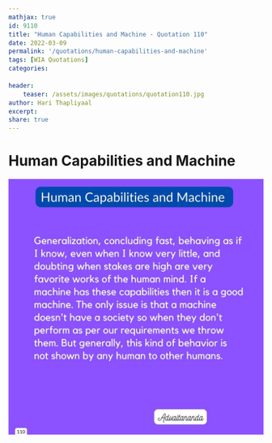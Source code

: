 ```yaml
---
mathjax: true
id: 9110
title: "Human Capabilities and Machine - Quotation 110"
date: 2022-03-09
permalink: '/quotations/human-capabilities-and-machine'
tags: [WIA Quotations] 
categories: 

header:
    teaser: /assets/images/quotations/quotation110.jpg
author: Hari Thapliyaal 
excerpt:
share: true 
---
```


# Human Capabilities and Machine

![Human Capabilities and Machine](/assets/images/quotations/quotation110.jpg)
